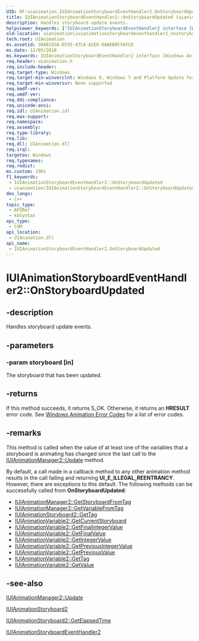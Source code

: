 ```yaml
---
UID: NF:uianimation.IUIAnimationStoryboardEventHandler2.OnStoryboardUpdated
title: IUIAnimationStoryboardEventHandler2::OnStoryboardUpdated (uianimation.h)
description: Handles storyboard update events.
helpviewer_keywords: ["IUIAnimationStoryboardEventHandler2 interface [Windows Animation]","OnStoryboardUpdated method","IUIAnimationStoryboardEventHandler2.OnStoryboardUpdated","IUIAnimationStoryboardEventHandler2::OnStoryboardUpdated","OnStoryboardUpdated","OnStoryboardUpdated method [Windows Animation]","OnStoryboardUpdated method [Windows Animation]","IUIAnimationStoryboardEventHandler2 interface","uianimation.iuianimationstoryboardeventhandler2_onstoryboardupdated","uianimation/IUIAnimationStoryboardEventHandler2::OnStoryboardUpdated"]
old-location: uianimation\iuianimationstoryboardeventhandler2_onstoryboardupdated.htm
tech.root: UIAnimation
ms.assetid: 30AB185A-D555-47CA-A2E6-DAAEB0C56FCD
ms.date: 12/05/2018
ms.keywords: IUIAnimationStoryboardEventHandler2 interface [Windows Animation],OnStoryboardUpdated method, IUIAnimationStoryboardEventHandler2.OnStoryboardUpdated, IUIAnimationStoryboardEventHandler2::OnStoryboardUpdated, OnStoryboardUpdated, OnStoryboardUpdated method [Windows Animation], OnStoryboardUpdated method [Windows Animation],IUIAnimationStoryboardEventHandler2 interface, uianimation.iuianimationstoryboardeventhandler2_onstoryboardupdated, uianimation/IUIAnimationStoryboardEventHandler2::OnStoryboardUpdated
req.header: uianimation.h
req.include-header: 
req.target-type: Windows
req.target-min-winverclnt: Windows 8, Windows 7 and Platform Update for Windows 7 [desktop apps \| UWP apps]
req.target-min-winversvr: None supported
req.kmdf-ver: 
req.umdf-ver: 
req.ddi-compliance: 
req.unicode-ansi: 
req.idl: UIAnimation.idl
req.max-support: 
req.namespace: 
req.assembly: 
req.type-library: 
req.lib: 
req.dll: UIAnimation.dll
req.irql: 
targetos: Windows
req.typenames: 
req.redist: 
ms.custom: 19H1
f1_keywords:
 - IUIAnimationStoryboardEventHandler2::OnStoryboardUpdated
 - uianimation/IUIAnimationStoryboardEventHandler2::OnStoryboardUpdated
dev_langs:
 - c++
topic_type:
 - APIRef
 - kbSyntax
api_type:
 - COM
api_location:
 - UIAnimation.dll
api_name:
 - IUIAnimationStoryboardEventHandler2.OnStoryboardUpdated
---
```


# IUIAnimationStoryboardEventHandler2::OnStoryboardUpdated


## -description

Handles storyboard update events.

## -parameters

### -param storyboard [in]

The storyboard that has been updated.

## -returns

If this method succeeds, it returns S_OK. Otherwise, it returns an  <b>HRESULT</b> error code. See <a href="https://docs.microsoft.com/windows/desktop/UIAnimation/uianimation-error-codes">Windows Animation Error Codes</a> for a list of error codes.

## -remarks

This method is called when the value of at least one of the variables that a storyboard is animating has changed since the last call to the <a href="https://docs.microsoft.com/windows/desktop/api/uianimation/nf-uianimation-iuianimationmanager2-update">IUIAnimationManager2::Update</a> method.

By default, a call made in a callback method to any other animation method results in the call failing and returning <b>UI_E_ILLEGAL_REENTRANCY</b>. However, there are exceptions to this default. The following methods can be successfully called from <b>OnStoryboardUpdated</b>:

<ul>
<li>
<a href="https://docs.microsoft.com/windows/desktop/api/uianimation/nf-uianimation-iuianimationmanager2-getstoryboardfromtag">IUIAnimationManager2::GetStoryboardFromTag</a>
</li>
<li>
<a href="https://docs.microsoft.com/windows/desktop/api/uianimation/nf-uianimation-iuianimationmanager2-getvariablefromtag">IUIAnimationManager2::GetVariableFromTag</a>
</li>
<li>
<a href="https://docs.microsoft.com/windows/desktop/api/uianimation/nf-uianimation-iuianimationstoryboard2-gettag">IUIAnimationStoryboard2::GetTag</a>
</li>
<li>
<a href="https://docs.microsoft.com/windows/desktop/api/uianimation/nf-uianimation-iuianimationvariable2-getcurrentstoryboard">IUIAnimationVariable2::GetCurrentStoryboard</a>
</li>
<li>
<a href="https://docs.microsoft.com/windows/desktop/api/uianimation/nf-uianimation-iuianimationvariable2-getfinalintegervalue">IUIAnimationVariable2::GetFinalIntegerValue</a>
</li>
<li>
<a href="https://docs.microsoft.com/windows/desktop/api/uianimation/nf-uianimation-iuianimationvariable2-getfinalvalue">IUIAnimationVariable2::GetFinalValue</a>
</li>
<li>
<a href="https://docs.microsoft.com/windows/desktop/api/uianimation/nf-uianimation-iuianimationvariable2-getintegervalue">IUIAnimationVariable2::GetIntegerValue</a>
</li>
<li>
<a href="https://docs.microsoft.com/windows/desktop/api/uianimation/nf-uianimation-iuianimationvariable2-getpreviousintegervalue">IUIAnimationVariable2::GetPreviousIntegerValue</a>
</li>
<li>
<a href="https://docs.microsoft.com/windows/desktop/api/uianimation/nf-uianimation-iuianimationvariable2-getpreviousvalue">IUIAnimationVariable2::GetPreviousValue</a>
</li>
<li>
<a href="https://docs.microsoft.com/windows/desktop/api/uianimation/nf-uianimation-iuianimationvariable2-gettag">IUIAnimationVariable2::GetTag</a>
</li>
<li>
<a href="https://docs.microsoft.com/windows/desktop/api/uianimation/nf-uianimation-iuianimationvariable2-getvalue">IUIAnimationVariable2::GetValue</a>
</li>
</ul>

## -see-also

<a href="https://docs.microsoft.com/windows/desktop/api/uianimation/nf-uianimation-iuianimationmanager2-update">IUIAnimationManager2::Update</a>



<a href="https://docs.microsoft.com/windows/desktop/api/uianimation/nn-uianimation-iuianimationstoryboard">IUIAnimationStoryboard2</a>



<a href="https://docs.microsoft.com/windows/desktop/api/uianimation/nf-uianimation-iuianimationstoryboard-getelapsedtime">IUIAnimationStoryboard2::GetElapsedTime
      </a>



<a href="https://docs.microsoft.com/windows/desktop/api/uianimation/nn-uianimation-iuianimationstoryboardeventhandler2">IUIAnimationStoryboardEventHandler2</a>


